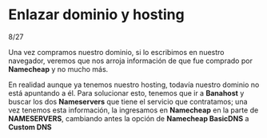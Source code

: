 # Enlazar dominio y hosting

8/27


Una vez compramos nuestro dominio, si lo escribimos en nuestro navegador, veremos que nos arroja información de que fue comprado por **Namecheap** y no mucho más.

En realidad aunque ya tenemos nuestro hosting, todavía nuestro dominio no está apuntando a él. Para solucionar esto, tenemos que ir a **Banahost** y buscar los dos **Nameservers** que tiene el servicio que contratamos; una vez tenemos esta información, la ingresamos en **Namecheap** en la parte de **NAMESERVERS**, cambiando antes la opción de **Namecheap BasicDNS** a **Custom DNS**
